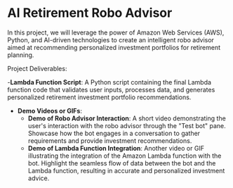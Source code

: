 # AI Retirement Robo Advisor

In this project, we will leverage the power of Amazon Web Services (AWS), Python, and AI-driven technologies to create an intelligent robo advisor aimed at recommending personalized investment portfolios for retirement planning. 

Project Deliverables:

-**Lambda Function Script**: A Python script containing the final Lambda function code that validates user inputs, processes data, and generates personalized retirement investment portfolio recommendations.

- **Demo Videos or GIFs**:
  - **Demo of Robo Advisor Interaction**: A short video demonstrating the user's interaction with the robo advisor through the "Test bot" pane. Showcase how the bot engages in a conversation to gather requirements and provide investment recommendations.
  - **Demo of Lambda Function Integration**: Another video or GIF illustrating the integration of the Amazon Lambda function with the bot. Highlight the seamless flow of data between the bot and the Lambda function, resulting in accurate and personalized investment advice.

